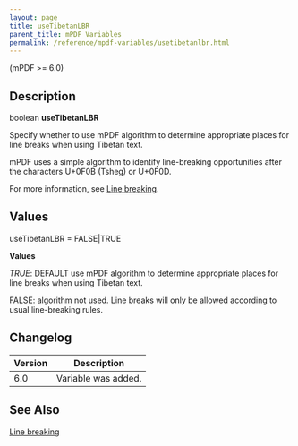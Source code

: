 ```yaml
---
layout: page
title: useTibetanLBR
parent_title: mPDF Variables
permalink: /reference/mpdf-variables/usetibetanlbr.html
---
```


<div id="bpmbook" class="bpmbook" style="direction:ltr;">
<div class="topic_user_field">
<div id="U0">
<p>(mPDF &gt;= 6.0)</p>
<h2>Description</h2>

<div class="alert alert-info" role="alert">boolean <b>useTibetanLBR</b></div>
<p>Specify whether to use mPDF algorithm to determine appropriate places for line breaks when using Tibetan text.</p>
<p>mPDF uses a simple algorithm to identify line-breaking opportunities after the characters U+0F0B (Tsheg) or U+0F0D.</p>
<p>For more information, see <a href="{{ "/what-else-can-i-do/line-breaking.html" | prepend: site.baseurl }}">Line breaking</a>.</p>
<h2>Values</h2>
<p class="manual_param_dt"><span class="parameter">useTibetanLBR = <span class="smallblock">FALSE</span>|<span class="smallblock">TRUE</span></span></p>
<p class="manual_param_dd"><b>Values</b>

<i><span class="smallblock">TRUE</span></i>: <span class="smallblock">DEFAULT</span> use mPDF algorithm to determine appropriate places for line breaks when using Tibetan text.

<span class="smallblock">FALSE</span>: algorithm not used. Line breaks will only be allowed according to usual line-breaking rules.</p>
<h2>Changelog</h2>
<table class="bpmTopic"> <thead>
<tr> <th>Version</th><th>Description</th> </tr>
</thead> <tbody>
<tr>
<td>6.0</td>
<td>Variable was added.</td>
</tr>
</tbody> </table>
<h2>See Also</h2>
<p><a href="{{ "/what-else-can-i-do/line-breaking.html" | prepend: site.baseurl }}">Line breaking</a></p>
</div>
</div>

